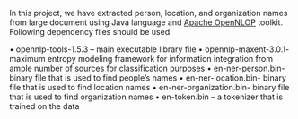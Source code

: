 In this project, we have extracted person, location, and organization names from large document using Java language and [Apache OpenNLOP](https://opennlp.apache.org/) toolkit. Following dependency files should be used:  


• opennlp-tools-1.5.3 – main executable library file
• opennlp-maxent-3.0.1- maximum entropy modeling framework for
information integration from ample number of sources for classification purposes
• en-ner-person.bin- binary file that is used to find people’s names
• en-ner-location.bin- binary file that is used to find location names
• en-ner-organization.bin- binary file that is used to find organization names
• en-token.bin – a tokenizer that is trained on the data
